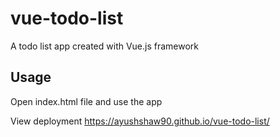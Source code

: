 # vue-todo-list
A todo list app created with Vue.js framework

Usage
------------------
Open index.html file and use the app


View deployment
https://ayushshaw90.github.io/vue-todo-list/
